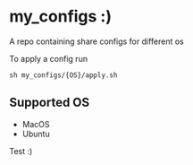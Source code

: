 # my_configs :)

A repo containing share configs for different os

To apply a config run

```shell
sh my_configs/{OS}/apply.sh
```

## Supported OS

* MacOS
* Ubuntu

Test :)